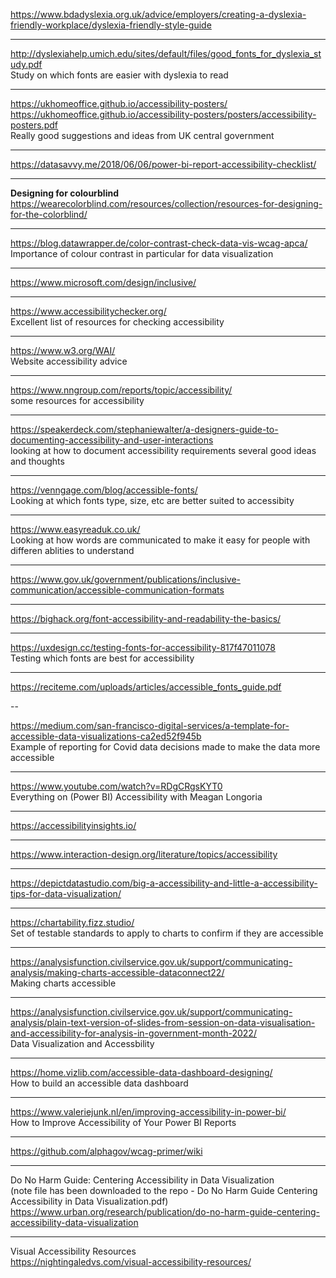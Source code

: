 https://www.bdadyslexia.org.uk/advice/employers/creating-a-dyslexia-friendly-workplace/dyslexia-friendly-style-guide</br>

---
http://dyslexiahelp.umich.edu/sites/default/files/good_fonts_for_dyslexia_study.pdf</br>
Study on which fonts are easier with dyslexia to read</br>

---
https://ukhomeoffice.github.io/accessibility-posters/</br>
https://ukhomeoffice.github.io/accessibility-posters/posters/accessibility-posters.pdf</br>
Really good suggestions and ideas from UK central government</br>

---
https://datasavvy.me/2018/06/06/power-bi-report-accessibility-checklist/</br>

---
**Designing for colourblind**</br>
https://wearecolorblind.com/resources/collection/resources-for-designing-for-the-colorblind/</br>

---
https://blog.datawrapper.de/color-contrast-check-data-vis-wcag-apca/</br>
Importance of colour contrast in particular for data visualization</br>

---
https://www.microsoft.com/design/inclusive/</br>

---

https://www.accessibilitychecker.org/</br>
Excellent list of resources for checking accessibility</br>

---

https://www.w3.org/WAI/</br>
Website accessibility advice</br>

---
https://www.nngroup.com/reports/topic/accessibility/</br>
some resources for accessibility</br>

---
https://speakerdeck.com/stephaniewalter/a-designers-guide-to-documenting-accessibility-and-user-interactions</br>
looking at how to document accessibility requirements several good ideas and thoughts</br>

---
https://venngage.com/blog/accessible-fonts/</br>
Looking at which fonts type, size, etc are better suited to accessibity</br>

---
https://www.easyreaduk.co.uk/</br>
Looking at how words are communicated to make it easy for people with differen ablities to understand</br>

---
https://www.gov.uk/government/publications/inclusive-communication/accessible-communication-formats</br>

---
https://bighack.org/font-accessibility-and-readability-the-basics/</br>

---
https://uxdesign.cc/testing-fonts-for-accessibility-817f47011078</br>
Testing which fonts are best for accessibility</br>

---
https://reciteme.com/uploads/articles/accessible_fonts_guide.pdf</br>

--

https://medium.com/san-francisco-digital-services/a-template-for-accessible-data-visualizations-ca2ed52f945b</br>
Example of reporting for Covid data decisions made to make the data more accessible</br>

---
https://www.youtube.com/watch?v=RDgCRgsKYT0</br>
Everything on (Power BI) Accessibility with Meagan Longoria</br>

---
https://accessibilityinsights.io/</br>

---
https://www.interaction-design.org/literature/topics/accessibility</br>

---
https://depictdatastudio.com/big-a-accessibility-and-little-a-accessibility-tips-for-data-visualization/</br>

---
https://chartability.fizz.studio/</br>
Set of testable standards to apply to charts to confirm if they are accessible</br>

---
https://analysisfunction.civilservice.gov.uk/support/communicating-analysis/making-charts-accessible-dataconnect22/</br>
Making charts accessible</br>

---
https://analysisfunction.civilservice.gov.uk/support/communicating-analysis/plain-text-version-of-slides-from-session-on-data-visualisation-and-accessibility-for-analysis-in-government-month-2022/</br>
Data Visualization and Accessbility</br>

---
https://home.vizlib.com/accessible-data-dashboard-designing/</br>
How to build an accessible data dashboard</br>

---
https://www.valeriejunk.nl/en/improving-accessibility-in-power-bi/</br>
How to Improve Accessibility of Your Power BI Reports</br>

---
https://github.com/alphagov/wcag-primer/wiki</br>

---
Do No Harm Guide: Centering Accessibility in Data Visualization</br>
(note file has been downloaded to the repo - Do No Harm Guide Centering Accessibility in Data Visualization.pdf)</br>
https://www.urban.org/research/publication/do-no-harm-guide-centering-accessibility-data-visualization</br>

---
Visual Accessibility Resources</br>
https://nightingaledvs.com/visual-accessibility-resources/</br>
